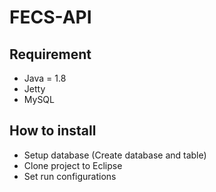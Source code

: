 # FECS-API

##  Requirement
- Java = 1.8
- Jetty
- MySQL

## How to install
- Setup database (Create database and table)
- Clone project to Eclipse
- Set run configurations
